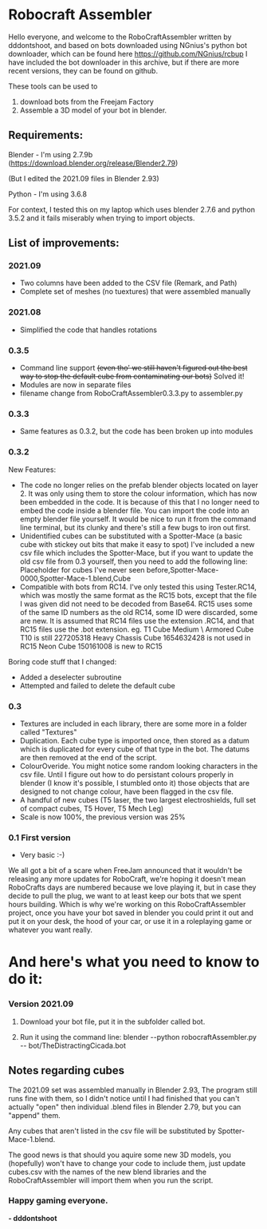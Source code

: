# Robocraft Assembler


Hello everyone, and welcome to the RoboCraftAssembler written by dddontshoot, and based on bots downloaded using NGnius's python bot downloader, which can be found here https://github.com/NGnius/rcbup
I have included the bot downloader in this archive, but if there are more recent versions, they can be found on github.

These tools can be used to
1) download bots from the Freejam Factory
2) Assemble a 3D model of your bot in blender.




## Requirements:

Blender - I'm using 2.7.9b (https://download.blender.org/release/Blender2.79)

(But I edited the 2021.09 files in Blender 2.93)

Python - I'm using 3.6.8


For context, I tested this on my laptop which uses blender 2.7.6 and python 3.5.2 and it fails miserably when trying to import objects.




## List of improvements:

### 2021.09
- Two columns have been added to the CSV file (Remark, and Path)
- Complete set of meshes (no tuextures) that were assembled manually

### 2021.08
- Simplified the code that handles rotations

### 0.3.5
- Command line support ~~(even tho' we still haven't figured out the best way to stop the default cube from contaminating our bots)~~ Solved it!
- Modules are now in separate files
- filename change from RoboCraftAssembler0.3.3.py to assembler.py

### 0.3.3
- Same features as 0.3.2, but the code has been broken up into modules

### 0.3.2
New Features:
- The code no longer relies on the prefab blender objects located on layer 2. It was only using them to store the colour information, which has now been embedded in the code.
  It is because of this that I no longer need to embed the code inside a blender file. You can import the code into an empty blender file yourself. It would be nice to run it from the command line terminal, but its clunky and there's still a few bugs to iron out first.
- Unidentified cubes can be substituted with a Spotter-Mace (a basic cube with stickey out bits that make it easy to spot)
  I've included a new csv file which includes the Spotter-Mace, but if you want to update the old csv file from 0.3 yourself, then you need to add the following line:
  Placeholder for cubes I've never seen before,Spotter-Mace-0000,Spotter-Mace-1.blend,Cube
- Compatible with bots from RC14. I've only tested this using Tester.RC14, which was mostly the same format as the RC15 bots, except that the file I was given did not need to be decoded from Base64.
  RC15 uses some of the same ID numbers as the old RC14, some ID were discarded, some are new. It is assumed that RC14 files use the extension .RC14, and that RC15 files use the .bot extension.
  eg. T1 Cube Medium  \ Armored Cube T10 is still 227205318
      Heavy Chassis Cube 1654632428 is not used in RC15
      Neon Cube 150161008 is new to RC15

Boring code stuff that I changed:
- Added a deselecter subroutine
- Attempted and failed to delete the default cube

### 0.3
- Textures are included in each library, there are some more in a folder called "Textures"
- Duplication. Each cube type is imported once, then stored as a datum which is duplicated for every cube of that type in the bot. The datums are then removed at the end of the script.
- ColourOveride. You might notice some random looking characters in the csv file. Until I figure out how to do persistant colours properly in blender (I know it's possible, I stumbled onto it) those objects that are designed to not change colour, have been flagged in the csv file.
- A handful of new cubes (T5 laser, the two largest electroshields, full set of compact cubes, T5 Hover, T5 Mech Leg)
- Scale is now 100%, the previous version was 25%

### 0.1 First version
- Very basic :-)

We all got a bit of a scare when FreeJam announced that it wouldn't be releasing any more updates for RoboCraft, we're hoping it doesn't mean RoboCrafts days are numbered because we love playing it, but in case they decide to pull the plug, we want to at least keep our bots that we spent hours building.
Which is why we're working on this RoboCraftAssembler project, once you have your bot saved in blender you could print it out and put it on your desk, the hood of your car, or use it in a roleplaying game or whatever you want really.


# And here's what you need to know to do it:
### Version 2021.09
1) Download your bot file, put it in the subfolder called bot.

2) Run it using the command line:
   blender --python robocraftAssembler.py -- bot/TheDistractingCicada.bot
   

## Notes regarding cubes
The 2021.09 set was assembled manually in Blender 2.93, The program still runs fine with them, so I didn't notice until I had finished that you can't actually "open" then individual .blend files in Blender 2.79, but you can "append" them.

Any cubes that aren't listed in the csv file will be substituted by Spotter-Mace-1.blend.

The good news is that should you aquire some new 3D models, you (hopefully) won't have to change your code to include them, just update cubes.csv with the names of the new blend libraries and the RoboCraftAssembler will import them when you run the script.

### Happy gaming everyone.
**- dddontshoot**

